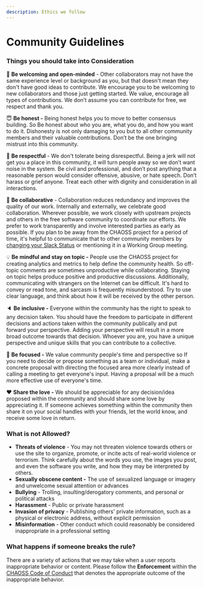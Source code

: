 ```yaml
---
description: Ethics we follow
---
```


# Community Guidelines

### Things you should take into Consideration

👋 **Be welcoming and open-minded** - Other collaborators may not have the same experience level or background as you, but that doesn't mean they don't have good ideas to contribute. We encourage you to be welcoming to new collaborators and those just getting started. We value, encourage all types of contributions. We don’t assume you can contribute for free, we respect and thank you.

😇 **Be honest -** Being honest helps you to move to better consensus building. So Be honest about who you are, what you do, and how you want to do it. Dishonesty is not only damaging to you but to all other community members and their valuable contributions. Don’t be the one bringing mistrust into this community.

🙌 **Be respectful** - We don't tolerate being disrespectful. Being a jerk will not get you a place in this community, it will turn people away so we don’t want noise in the system. Be civil and professional, and don’t post anything that a reasonable person would consider offensive, abusive, or hate speech. Don’t harass or grief anyone. Treat each other with dignity and consideration in all interactions. 

🤝 **Be collaborative** - Collaboration reduces redundancy and improves the quality of our work. Internally and externally, we celebrate good collaboration. Wherever possible, we work closely with upstream projects and others in the free software community to coordinate our efforts. We prefer to work transparently and involve interested parties as early as possible. If you plan to be away from the CHAOSS project for a period of time, it's helpful to communicate that to other community members by [changing your Slack Status](https://slack.com/help/articles/201864558-Set-your-Slack-status-and-availability) or mentioning it in a Working Group meeting.

💡 **Be mindful and stay on topic -** People use the CHAOSS project for creating analytics and metrics to help define the community health. So off-topic comments are sometimes unproductive while collaborating. Staying on topic helps produce positive and productive discussions. Additionally, communicating with strangers on the Internet can be difficult. It's hard to convey or read tone, and sarcasm is frequently misunderstood. Try to use clear language, and think about how it will be received by the other person.

🔈 **Be inclusive -** Everyone within the community has the right to speak to any decision taken. You should have the freedom to participate in different decisions and actions taken within the community publically and put forward your perspective. Adding your perspective will result in a more broad outcome towards that decision. Whoever you are, you have a unique perspective and unique skills that you can contribute to a collective.

🎯 **Be focused -** We value community people's time and perspective so If you need to decide or propose something as a team or individual, make a concrete proposal with directing the focused area more clearly instead of calling a meeting to get everyone's input. Having a proposal will be a much more effective use of everyone's time.

❤ **Share the love -** We should be appreciable for any decision/idea proposed within the community and should share some love by appreciating it. If someone achieves something within the community then share it on your social handles with your friends, let the world know, and receive some love in return.

### What is not Allowed?

*  **Threats of violence** - You may not threaten violence towards others or use the site to organize, promote, or incite acts of real-world violence or terrorism. Think carefully about the words you use, the images you post, and even the software you write, and how they may be interpreted by others.
*  **Sexually obscene content -** The use of sexualized language or imagery and unwelcome sexual attention or advances
* **Bullying** - Trolling, insulting/derogatory comments, and personal or political attacks
* **Harassment** - Public or private harassment
* **Invasion of privacy** - Publishing others' private information, such as a physical or electronic address, without explicit permission
* **Misinformation** - Other conduct which could reasonably be considered inappropriate in a professional setting

### What happens if someone breaks the rule?

There are a variety of actions that we may take when a user reports inappropriate behavior or content. Please follow the **Enforcement** within the [CHAOSS Code of Conduct](../governance-in-chaoss/code-of-conduct.md) that denotes the appropriate outcome of the inappropriate behavior.

